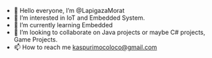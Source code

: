- 👋 Hello everyone, I’m @LapigazaMorat
- 👀 I’m interested in IoT and Embedded System.
- 🌱 I’m currently learning Embedded
- 💞️ I’m looking to collaborate on Java projects or maybe C# projects, Game Projects.
- 📫 How to reach me kaspurimocoloco@gmail.com

<!---
LapigazaMorat/LapigazaMorat is a ✨ special ✨ repository because its `README.md` (this file) appears on your GitHub profile.
You can click the Preview link to take a look at your changes.
--->
